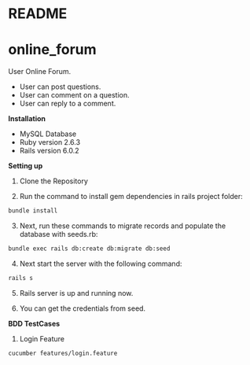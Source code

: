 # README

# online_forum
  User Online Forum.
  - User can post questions.
  - User can comment on a question.
  - User can reply to a comment.

**Installation**
  - MySQL Database
  - Ruby version 2.6.3
  - Rails version 6.0.2

**Setting up**
1. Clone the Repository

2. Run the command to install gem dependencies in rails project folder:
```bash
bundle install
```

3. Next, run these commands to migrate records and populate the database with seeds.rb:
```bash
bundle exec rails db:create db:migrate db:seed
```

4. Next start the server with the following command:
```bash
rails s
```

5. Rails server is up and running now.

6. You can get the credentials from seed.

**BDD TestCases**
1. Login Feature
```bash
cucumber features/login.feature
```
